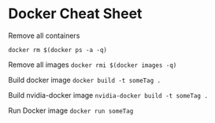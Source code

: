# Docker Cheat Sheet

Remove all containers
```shell
docker rm $(docker ps -a -q)
```

Remove all images
```docker rmi $(docker images -q)```

Build docker image
```docker build -t someTag .```

Build nvidia-docker image
```nvidia-docker build -t someTag .```

Run Docker image
```docker run someTag```
